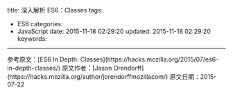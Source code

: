 title: 深入解析 ES6：Classes
tags:
  - ES6
categories:
  - JavaScript
date: 2015-11-18 02:29:20
updated: 2015-11-18 02:29:20
keywords:
---


<!--more-->

<p class="j-quote">参考原文：[ES6 In Depth: Classes](https://hacks.mozilla.org/2015/07/es6-in-depth-classes/)
原文作者：[Jason Orendorff](https://hacks.mozilla.org/author/jorendorffmozillacom/) 
原文日期：2015-07-22</p>